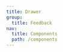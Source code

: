```yaml
---
title: Drawer
group:
  title: Feedback
nav:
  title: Components
  path: /components
---
```


<code src="./demo.tsx"></code>
